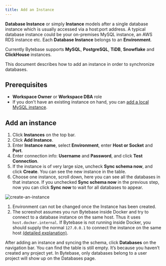 ```yaml
---
title: Add an Instance
---
```


**Database Instance** or simply **Instance** models after a single database instance which is usually accessed via a host:port address. A typical database instance could be your on-premises MySQL instance, an AWS RDS instance etc. Each **Database Instance** belongs to an **Environment**.

Currently Bytebase supports **MySQL**, **PostgreSQL**, **TiDB**, **Snowflake** and **ClickHouse** instances.

This document describes how to add an instance in order to synchronize databases.

## Prerequisites

- **Workspace Owner** or **Workspace DBA** role
- If you don't have an existing instance on hand, you can [add a local MySQL instance](/docs/get-started/install/local-mysql-instance).

## Add an instance

1. Click **Instances** on the top bar.
2. Click **Add Instance**.
3. Enter **Instance name**, select **Environment**, enter **Host or Socket** and **Port**.
4. Enter connection info: **Username** and **Password**, and click **Test Connection**.
5. If the instance is of very large size, uncheck **Sync schema now**, and click **Create**. You can see the new instance in the table.
6. Choose one instance, scroll down, here you can see all the databases in that instance. If you unchecked **Sync schema now** in the previous step, now you can click **Sync now** to wait for all databases to appear.

![create-an-instance](/docs/en/get-started/configure-workspace/add-an-instance/add-an-instance.webp)

<hint-block type="info">

1. Environment can not be changed once the Instance has been created.
2. The screeshot assumes you run Bytebase inside Docker and try to connect to a database instance on the same host. Thus it uses `host.docker.internal`. If Bytebase is not running inside Docker, you should supply the normal `127.0.0.1` to connect the instance on the same host [(detailed explanation)](https://stackoverflow.com/a/24326540/235983).

</hint-block>

After adding an instance and syncing the schema, click **Databases** on the navigation bar. You can find the table is still empty. It’s because you haven’t created any project yet. In Bytebase, only databases belong to a user project will show up on the Databases page.

